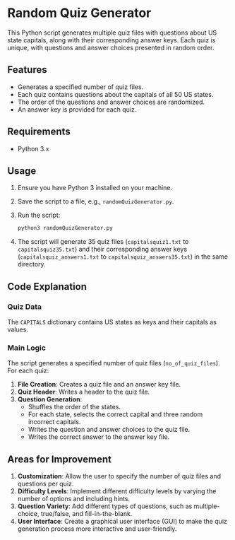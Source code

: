 # Random Quiz Generator

This Python script generates multiple quiz files with questions about US state capitals, along with their corresponding answer keys. Each quiz is unique, with questions and answer choices presented in random order.

## Features

- Generates a specified number of quiz files.
- Each quiz contains questions about the capitals of all 50 US states.
- The order of the questions and answer choices are randomized.
- An answer key is provided for each quiz.

## Requirements

- Python 3.x

## Usage

1. Ensure you have Python 3 installed on your machine.
2. Save the script to a file, e.g., `randomQuizGenerator.py`.
3. Run the script:

   ```sh
   python3 randomQuizGenerator.py
   ```

4. The script will generate 35 quiz files (`capitalsquiz1.txt` to `capitalsquiz35.txt`) and their corresponding answer keys (`capitalsquiz_answers1.txt` to `capitalsquiz_answers35.txt`) in the same directory.

## Code Explanation

### Quiz Data

The `CAPITALS` dictionary contains US states as keys and their capitals as values.

### Main Logic

The script generates a specified number of quiz files (`no_of_quiz_files`). For each quiz:

1. **File Creation**: Creates a quiz file and an answer key file.
2. **Quiz Header**: Writes a header to the quiz file.
3. **Question Generation**: 
   - Shuffles the order of the states.
   - For each state, selects the correct capital and three random incorrect capitals.
   - Writes the question and answer choices to the quiz file.
   - Writes the correct answer to the answer key file.

## Areas for Improvement

1. **Customization**: Allow the user to specify the number of quiz files and questions per quiz.
2. **Difficulty Levels**: Implement different difficulty levels by varying the number of options and including hints.
3. **Question Variety**: Add different types of questions, such as multiple-choice, true/false, and fill-in-the-blank.
4. **User Interface**: Create a graphical user interface (GUI) to make the quiz generation process more interactive and user-friendly.
